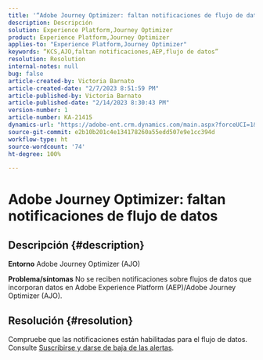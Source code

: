```yaml
---
title: '“Adobe Journey Optimizer: faltan notificaciones de flujo de datos”'
description: Descripción
solution: Experience Platform,Journey Optimizer
product: Experience Platform,Journey Optimizer
applies-to: "Experience Platform,Journey Optimizer"
keywords: “KCS,AJO,faltan notificaciones,AEP,flujo de datos”
resolution: Resolution
internal-notes: null
bug: false
article-created-by: Victoria Barnato
article-created-date: "2/7/2023 8:51:59 PM"
article-published-by: Victoria Barnato
article-published-date: "2/14/2023 8:30:43 PM"
version-number: 1
article-number: KA-21415
dynamics-url: "https://adobe-ent.crm.dynamics.com/main.aspx?forceUCI=1&pagetype=entityrecord&etn=knowledgearticle&id=3475a73e-29a7-ed11-aad1-6045bd0065f9"
source-git-commit: e2b10b201c4e134178260a55edd507e9e1cc394d
workflow-type: ht
source-wordcount: '74'
ht-degree: 100%

---
```


# Adobe Journey Optimizer: faltan notificaciones de flujo de datos

## Descripción {#description}

<b>Entorno</b>
Adobe Journey Optimizer (AJO)


<b>Problema/síntomas</b>
No se reciben notificaciones sobre flujos de datos que incorporan datos en Adobe Experience Platform (AEP)/Adobe Journey Optimizer (AJO).


## Resolución {#resolution}


Compruebe que las notificaciones están habilitadas para el flujo de datos. Consulte [Suscribirse y darse de baja de las alertas](https://experienceleague.adobe.com/docs/experience-platform/sources/ui-tutorials/alerts.html?lang=es#subscribe-and-unsubscribe-to-alerts).


